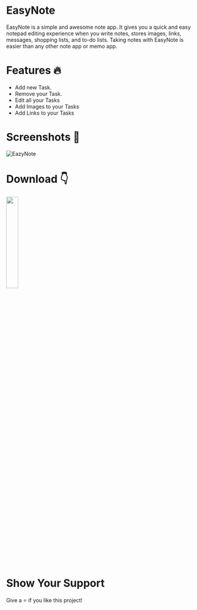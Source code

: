 # EasyNote
EasyNote is a simple and awesome note app.
It gives you a quick and easy notepad editing experience when you write notes, stores images, links, messages, shopping lists, and to-do lists.
Taking notes with EasyNote is easier than any other note app or memo app.

# Features 🔥
* Add new Task.
* Remove your Task.
* Edit all your Tasks
* Add Images to your Tasks
* Add Links to your Tasks

# Screenshots 📸
![EazyNote](https://media.licdn.com/dms/image/C5622AQHcWyKWkFuypA/feedshare-shrink_2048_1536/0/1614076317125?e=1710374400&v=beta&t=4F14pBsm5QHwq-E88MA12yVibxglovvP9tVpPW9uhKA)

# Download 👇
<a href="https://drive.google.com/file/u/2/d/1A3qtaNuyHQjJf6rygn93qkznGSFTCnnk/view?usp=sharing"><img src="https://camo.githubusercontent.com/b186460de0a3c0080a61547b3963b85bfa6881c448c105737ddd39731271d447/68747470733a2f2f706c61792e676f6f676c652e636f6d2f696e746c2f656e5f75732f6261646765732f696d616765732f617070732f656e2d706c61792d62616467652e706e67" height="25%" width="25%" ></a>

# Show Your Support
Give a ⭐️ if you like this project!
